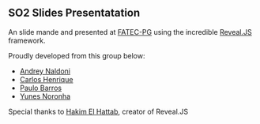 ## SO2 Slides Presentatation

An slide mande and presented at [FATEC-PG](www.fatecpg.com.br) using the incredible [Reveal.JS](http://lab.hakim.se/reveal-js/) framework.

Proudly developed from this group below:

* [Andrey Naldoni](mailto:andreynaldoni@gmail.com)
* [Carlos Henrique](mailto:1932thx@gmail.com)
* [Paulo Barros](mailto:paulo.sb@live.com)
* [Yunes Noronha](mailto:yunesnoronha@gmail.com)

Special thanks to [Hakim El Hattab](http://hakim.se/), creator of Reveal.JS
